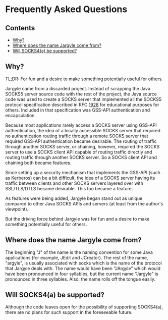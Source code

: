 # Frequently Asked Questions

## Contents

-   [Why?](#why)
-   [Where does the name Jargyle come from?](#where-does-the-name-jargyle-come-from)
-   [Will SOCKS4(a) be supported?](#will-socks4a-be-supported)

## Why?

TL;DR: For fun and a desire to make something potentially useful for others.

Jargyle came from a discarded project. Instead of scrapping the Java SOCKS5 
server source code with the rest of the project, the Java source code was used 
to create a SOCKS server that implemented all the SOCKS5 protocol 
specification described in RFC 
[1928](https://datatracker.ietf.org/doc/html/rfc1928) for educational purposes 
for others. Included in that specification was GSS-API authentication and 
encapsulation.

Because most applications rarely access a SOCKS server using GSS-API 
authentication, the idea of a locally accessible SOCKS server that required no 
authentication routing traffic through a remote SOCKS server that required 
GSS-API authentication became desirable. The routing of traffic through 
another SOCKS server, or chaining, however, required the SOCKS server to use a 
SOCKS client API capable of routing traffic directly and routing traffic 
through another SOCKS server. So a SOCKS client API and chaining both became 
features. 

Since setting up a security mechanism that implements the GSS-API (such as 
Kerberos) can be a bit difficult, the idea of a SOCKS server having its 
traffic between clients and other SOCKS servers layered over with SSL/TLS/DTLS 
became desirable. This too became a feature.

As features were being added, Jargyle began stand out as unique compared to 
other Java SOCKS APIs and servers (at least from the author's viewpoint).

But the driving force behind Jargyle was for fun and a desire to make 
something potentially useful for others. 

## Where does the name Jargyle come from?

The beginning "J" of the name is the naming convention for some Java 
applications (for example, JEdit and JCreator). The rest of the name, 
"argyle", is usually associated with socks which is the name of the protocol 
that Jargyle deals with. The name would have been "JArgyle" which would have 
been pronounced in four syllables, but the current name "Jargyle" is 
pronounced in three syllables. Also, the name rolls off the tongue easily. 

<a id="will-socks4a-be-supported"></a>
## Will SOCKS4(a) be supported?

Although the code leaves open for the possibility of supporting SOCKS4(a), 
there are no plans for such support in the foreseeable future.
